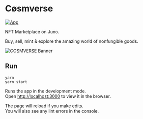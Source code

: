 # Cøsmverse
[![App](https://github.com/CosmosContracts/Cosmverse/actions/workflows/react.yml/badge.svg)](https://github.com/CosmosContracts/Cosmverse/actions/workflows/react.yml)

NFT Marketplace on Juno.

Buy, sell, mint & explore the amazing world of nonfungible goods.

![COSMVERSE Banner](https://user-images.githubusercontent.com/79812965/129720534-140349a2-e7cc-498d-88f6-f89414924951.png)


## Run

```
yarn
yarn start
```

Runs the app in the development mode.<br /> Open
[http://localhost:3000](http://localhost:3000) to view it in the browser.

The page will reload if you make edits.<br /> You will also see any lint errors
in the console.
